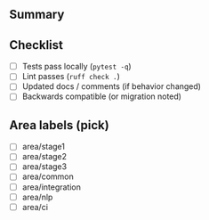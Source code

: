 ## Summary
<!-- What does this change? Why? -->

## Checklist
- [ ] Tests pass locally (`pytest -q`)
- [ ] Lint passes (`ruff check .`)
- [ ] Updated docs / comments (if behavior changed)
- [ ] Backwards compatible (or migration noted)

## Area labels (pick)
- [ ] area/stage1
- [ ] area/stage2
- [ ] area/stage3
- [ ] area/common
- [ ] area/integration
- [ ] area/nlp
- [ ] area/ci
